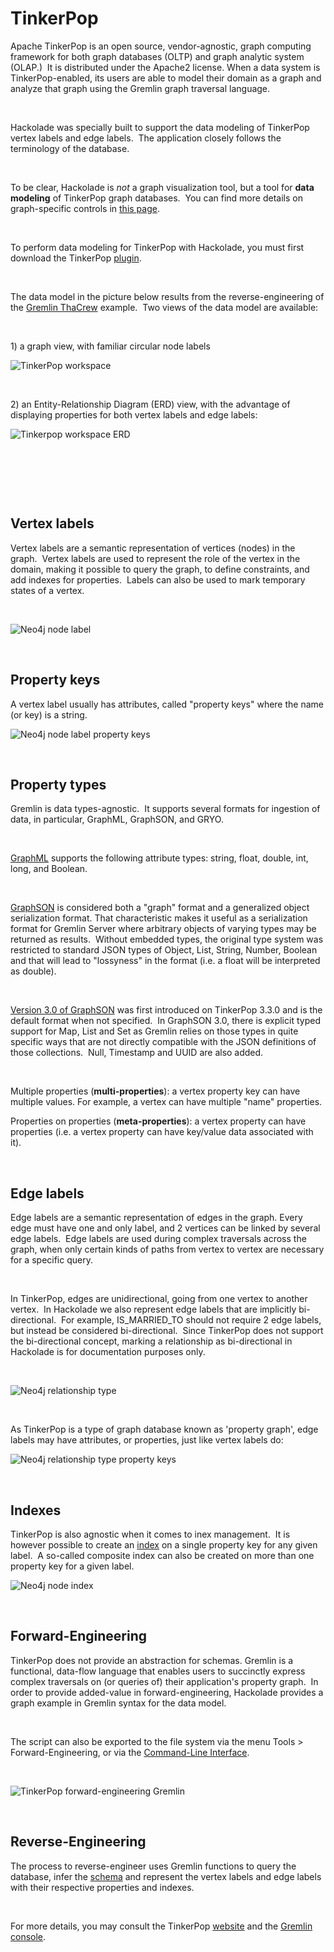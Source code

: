 # TinkerPop

Apache TinkerPop is an open source, vendor-agnostic, graph computing framework for both graph databases (OLTP) and graph analytic system (OLAP.)&nbsp; It is distributed under the Apache2 license. When a data system is TinkerPop-enabled, its users are able to model their domain as a graph and analyze that graph using the Gremlin graph traversal language.

&nbsp;

Hackolade was specially built to support the data modeling of TinkerPop vertex labels and edge labels.&nbsp; The application closely follows the terminology of the database.

&nbsp;

To be clear, Hackolade is *not* a graph visualization tool, but a tool for **data modeling** of TinkerPop graph databases.&nbsp; You can find more details on graph-specific controls in [this page](<Graphshapes.md>).

&nbsp;

To perform data modeling for TinkerPop with Hackolade, you must first download the TinkerPop [plugin](<DownloadadditionalDBtargetplugin.md>). &nbsp;

&nbsp;

The data model in the picture below results from the reverse-engineering of the [Gremlin ThaCrew](<http://tinkerpop.apache.org/docs/current/tutorials/the-gremlin-console/#toy-graphs> "target=\"\_blank\"") example.&nbsp; Two views of the data model are available:

&nbsp;

&#49;) a graph view, with familiar circular node labels

![TinkerPop workspace](<lib/TinkerPop workspace.png>)

&nbsp;

&#50;) an Entity-Relationship Diagram (ERD) view, with the advantage of displaying properties for both vertex labels and edge labels:

![Tinkerpop workspace ERD](<lib/Tinkerpop workspace ERD.png>)

&nbsp;

&nbsp;

&nbsp;

## Vertex labels

Vertex labels are a semantic representation of vertices (nodes) in the graph.&nbsp; Vertex labels are used to represent the role of the vertex in the domain, making it possible to query the graph, to define constraints, and add indexes for properties.&nbsp; Labels can also be used to mark temporary states of a vertex.&nbsp;

&nbsp;

![Neo4j node label](<lib/Neo4j node label.png>)

&nbsp;

## Property keys

A vertex label usually has attributes, called "property keys" where the name (or key) is a string.

![Neo4j node label property keys](<lib/Neo4j node label property keys.png>)

&nbsp;

## Property types

Gremlin is data types-agnostic.&nbsp; It supports several formats for ingestion of data, in particular, GraphML, GraphSON, and GRYO.&nbsp;

&nbsp;

[GraphML](<http://tinkerpop.apache.org/docs/3.4.1/dev/io/#graphml> "target=\"\_blank\"") supports the following attribute types: string, float, double, int, long, and Boolean. &nbsp;

&nbsp;

[GraphSON](<http://tinkerpop.apache.org/docs/3.4.1/dev/io/#graphson> "target=\"\_blank\"") is considered both a "graph" format and a generalized object serialization format. That characteristic makes it useful as a serialization format for Gremlin Server where arbitrary objects of varying types may be returned as results.&nbsp; Without embedded types, the original type system was restricted to standard JSON types of Object, List, String, Number, Boolean and that will lead to "lossyness" in the format (i.e. a float will be interpreted as double).

&nbsp;

[Version 3.0 of GraphSON](<http://tinkerpop.apache.org/docs/3.4.1/dev/io/#graphson-3d0> "target=\"\_blank\"") was first introduced on TinkerPop 3.3.0 and is the default format when not specified.&nbsp; In GraphSON 3.0, there is explicit typed support for Map, List and Set as Gremlin relies on those types in quite specific ways that are not directly compatible with the JSON definitions of those collections.&nbsp; Null, Timestamp and UUID are also added.

&nbsp;

Multiple properties (**multi-properties**): a vertex property key can have multiple values. For example, a vertex can have multiple "name" properties.

Properties on properties (**meta-properties**): a vertex property can have properties (i.e. a vertex property can have key/value data associated with it).

&nbsp;

## Edge labels

Edge labels are a semantic representation of edges in the graph. Every edge must have one and only label, and 2 vertices can be linked by several edge labels.&nbsp; Edge labels are used during complex traversals across the graph, when only certain kinds of paths from vertex to vertex are necessary for a specific query.

&nbsp;

In TinkerPop, edges are unidirectional, going from one vertex to another vertex.&nbsp; In Hackolade we also represent edge labels that are implicitly bi-directional.&nbsp; For example, IS\_MARRIED\_TO should not require 2 edge labels, but instead be considered bi-directional.&nbsp; Since TinkerPop does not support the bi-directional concept, marking a relationship as bi-directional in Hackolade is for documentation purposes only.&nbsp;

&nbsp;

![Neo4j relationship type](<lib/Neo4j relationship type.png>)

&nbsp;

As TinkerPop is a type of graph database known as 'property graph', edge labels may have attributes, or properties, just like vertex labels do:

![Neo4j relationship type property keys](<lib/Neo4j relationship type property keys.png>)

&nbsp;

## Indexes

TinkerPop is also agnostic when it comes to inex management.&nbsp; It is however possible to create an [index](<http://tinkerpop.apache.org/docs/current/reference/#index-step> "target=\"\_blank\"") on a single property key for any given label.&nbsp; A so-called composite index can also be created on more than one property key for a given label.

![Neo4j node index](<lib/Neo4j node index.png>)

&nbsp;

## Forward-Engineering

TinkerPop does not provide an abstraction for schemas. Gremlin is a functional, data-flow language that enables users to succinctly express complex traversals on (or queries of) their application's property graph.&nbsp; In order to provide added-value in forward-engineering, Hackolade provides a graph example in Gremlin syntax for the data model. &nbsp;

&nbsp;

The script can also be exported to the file system via the menu Tools \> Forward-Engineering, or via the [Command-Line Interface](<CommandLineInterface.md>).

&nbsp;

![TinkerPop forward-engineering Gremlin](<lib/TinkerPop forward-engineering Gremlin.png>)

&nbsp;

## Reverse-Engineering

The process to reverse-engineer uses Gremlin functions to query the database, infer the [schema](<https://neo4j.com/docs/developer-manual/current/cypher/schema/> "target=\"\_blank\"") and represent the vertex labels and edge labels with their respective properties and indexes.

&nbsp;

For more details, you may consult the TinkerPop [website](<http://tinkerpop.apache.org/docs/current/reference/#\_tinkerpop\_documentation> "target=\"\_blank\"") and the [Gremlin console](<http://tinkerpop.apache.org/docs/current/tutorials/the-gremlin-console> "target=\"\_blank\"").

